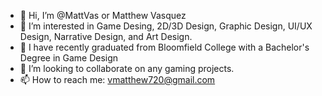 - 👋 Hi, I’m @MattVas or Matthew Vasquez
- 👀 I’m interested in Game Desing, 2D/3D Design, Graphic Design, UI/UX Design, Narrative Design, and Art Design.
- 🌱 I have recently graduated from Bloomfield College with a Bachelor's Degree in Game Design
- 💞️ I’m looking to collaborate on any gaming projects.
- 📫 How to reach me: vmatthew720@gmail.com

<!---
MattVas/MattVas is a ✨ special ✨ repository because its `README.md` (this file) appears on your GitHub profile.
You can click the Preview link to take a look at your changes.
--->
